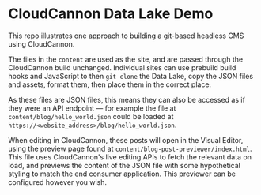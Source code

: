 # CloudCannon Data Lake Demo

This repo illustrates one approach to building a git-based headless CMS using CloudCannon.

The files in the `content` are used as the site, and are passed through the CloudCannon build unchanged. Individual sites can use prebuild build hooks and JavaScript to then `git clone` the Data Lake, copy the JSON files and assets, format them, then place them in the correct place.

As these files are JSON files, this means they can also be accessed as if they were an API endpoint — for example the file at `content/blog/hello_world.json` could be loaded at `https://<website_address>/blog/hello_world.json`. 

When editing in CloudCannon, these posts will open in the Visual Editor, using the preview page found at `content/blog-post-previewer/index.html`. This file uses CloudCannon's live editing APIs to fetch the relevant data on load, and previews the content of the JSON file with some hypothetical styling to match the end consumer application. This previewer can be configured however you wish.

